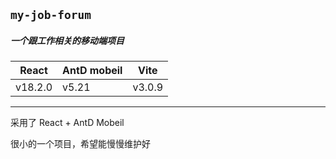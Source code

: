 ## ```my-job-forum```

##### 一个跟工作相关的移动端项目

| React   | AntD mobeil | Vite   |
| ------- | ----------- | ------ |
| v18.2.0 | v5.21       | v3.0.9 |

_ _ _


采用了 React + AntD Mobeil

很小的一个项目，希望能慢慢维护好




